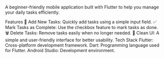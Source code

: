 A beginner-friendly mobile application built with Flutter to help you manage your daily tasks efficiently.

Features
📝 Add New Tasks: Quickly add tasks using a simple input field.
✅ Mark Tasks as Complete: Use the checkbox feature to mark tasks as done.
🗑️ Delete Tasks: Remove tasks easily when no longer needed.
🎨 Clean UI: A simple and user-friendly interface for better usability.
Tech Stack
Flutter: Cross-platform development framework.
Dart: Programming language used for Flutter.
Android Studio: Development environment.
